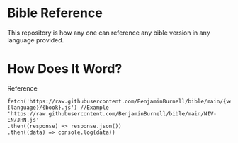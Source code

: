 # Bible Reference
This repository is how any one can reference any bible version in any language provided.

# How Does It Word?
Reference
```
fetch('https://raw.githubusercontent.com/BenjaminBurnell/bible/main/{version}-{language}/{book}.js') //Example 'https://raw.githubusercontent.com/BenjaminBurnell/bible/main/NIV-EN/JHN.js'
.then((response) => response.json())
.then((data) => console.log(data))
```
